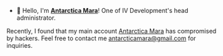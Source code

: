 - 👋 Hello, I'm **[Antarctica Mara](https://github.com/antarcticamara)**! One of IV Development's head administrator. 

Recently, I found that my main account [Antarctica Mara](https://github.com/antarcticamara) has compromised by hackers. Feel free to contact me antarcticamara@gmail.com for inquiries.

<!---
automatedmara/automatedmara is a ✨ special ✨ repository because its `README.md` (this file) appears on your GitHub profile.
You can click the Preview link to take a look at your changes.
--->
